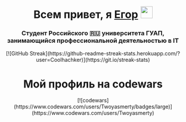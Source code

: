 <h1 align="center">Всем привет, я <a href="https://daniilshat.ru/" target="_blank">Егор</a> 
<img src="https://github.com/blackcater/blackcater/raw/main/images/Hi.gif" height="32" width="32"/></h1>
<h3 align="center">Студент Российского 🇷🇺 университета ГУАП, занимающийся профессиональной деятельностью в IT</h3>

<center>[![GitHub Streak](https://github-readme-streak-stats.herokuapp.com/?user=Coolhachker)](https://git.io/streak-stats)</center>

<h1 align="center">Мой профиль на codewars</h1>

<center>[![codewars](https://www.codewars.com/users/Twoyasmerty/badges/large)](https://www.codewars.com/users/Twoyasmerty)</center>
